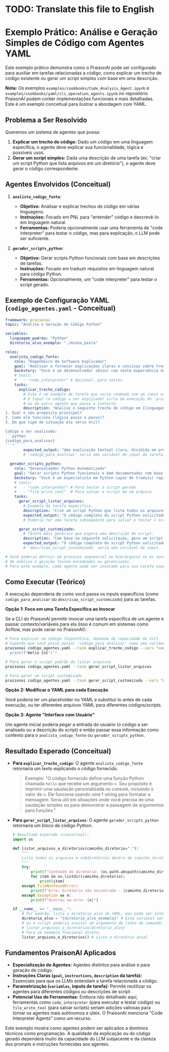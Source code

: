 # TODO: Translate this file to English

# Exemplo Prático: Análise e Geração Simples de Código com Agentes YAML

Este exemplo prático demonstra como o PraisonAI pode ser configurado para auxiliar em tarefas relacionadas a código, como explicar um trecho de código existente ou gerar um script simples com base em uma descrição.

**Nota:** Os exemplos `examples/cookbooks/Code_Analysis_Agent.ipynb` e `examples/cookbooks/yaml/cli_operation_agents.ipynb` no repositório PraisonAI podem conter implementações funcionais e mais detalhadas. Este é um exemplo conceitual para ilustrar a abordagem com YAML.

## Problema a Ser Resolvido

Queremos um sistema de agentes que possa:
1.  **Explicar um trecho de código:** Dado um código em uma linguagem específica, o agente deve explicar sua funcionalidade, lógica e possíveis usos.
2.  **Gerar um script simples:** Dada uma descrição de uma tarefa (ex: "criar um script Python que lista arquivos em um diretório"), o agente deve gerar o código correspondente.

## Agentes Envolvidos (Conceitual)

1.  **`analista_codigo_fonte`**:
    *   **Objetivo:** Analisar e explicar trechos de código em várias linguagens.
    *   **Instruções:** Focado em PNL para "entender" código e descrevê-lo em linguagem natural.
    *   **Ferramentas:** Poderia opcionalmente usar uma ferramenta de "code interpreter" para testar o código, mas para explicação, o LLM pode ser suficiente.

2.  **`gerador_scripts_python`**:
    *   **Objetivo:** Gerar scripts Python funcionais com base em descrições de tarefas.
    *   **Instruções:** Focado em traduzir requisitos em linguagem natural para código Python.
    *   **Ferramentas:** Opcionalmente, um "code interpreter" para testar o script gerado.

## Exemplo de Configuração YAML (`codigo_agentes.yaml` - Conceitual)

```yaml
framework: praisonai
topic: "Análise e Geração de Código Python"

variables:
  linguagem_padrao: "Python"
  diretorio_alvo_exemplo: "./minha_pasta"

roles:
  analista_codigo_fonte:
    role: "Engenheiro de Software Explicador"
    goal: "Analisar e fornecer explicações claras e concisas sobre trechos de código na {linguagem_padrao} ou outra linguagem especificada."
    backstory: "Você é um desenvolvedor sênior com vasta experiência em múltiplas linguagens e uma habilidade especial para explicar código complexo de forma simples."
    # tools:
    #   - "code_interpreter" # Opcional, para testes
    tasks:
      explicar_trecho_codigo:
        # Este é um exemplo de tarefa que seria chamada com um input específico.
        # O input (o código a ser explicado) viria da execução do 'praisonai' CLI
        # ou de outro agente que passa o contexto.
        description: "Analise o seguinte trecho de código em {linguagem_padrao} e explique:
1. Qual o seu propósito principal?
2. Como ele funciona (lógica passo a passo)?
3. Em que tipo de situação ele seria útil?

Código a ser analisado:
```python
{codigo_para_analisar}
```"
        expected_output: "Uma explicação textual clara, dividida em propósito, funcionamento e utilidade do código fornecido."
        # 'codigo_para_analisar' seria uma variável de input da tarefa.

  gerador_scripts_python:
    role: "Desenvolvedor Python Automatizado"
    goal: "Gerar scripts Python funcionais e bem documentados com base em descrições de requisitos."
    backstory: "Você é um especialista em Python capaz de traduzir rapidamente especificações em scripts eficientes."
    # tools:
    #   - "code_interpreter" # Para testar o script gerado
    #   - "file_write_tool"  # Para salvar o script em um arquivo
    tasks:
      gerar_script_listar_arquivos:
        # Exemplo de tarefa específica.
        description: "Crie um script Python que lista todos os arquivos e subdiretórios dentro de um diretório especificado ('{diretorio_alvo_exemplo}' por padrão, mas pode ser sobrescrito). O script deve imprimir os nomes no console."
        expected_output: "O código completo do script Python solicitado, pronto para ser executado."
        # Poderia ter uma tarefa subsequente para salvar e testar o script.

      gerar_script_customizado:
        # Tarefa mais genérica que espera uma descrição do script.
        description: "Com base na seguinte solicitação, gere um script Python: '{descricao_script_customizado}'"
        expected_output: "O código completo do script Python solicitado."
        # 'descricao_script_customizado' seria uma variável de input.

# Você poderia definir um processo sequencial ou hierárquico se as tarefas
# de análise e geração fossem encadeadas ou gerenciadas.
# Para este exemplo, cada agente pode ser invocado para sua tarefa específica.
```

## Como Executar (Teórico)

A execução dependeria de como você passa os inputs específicos (como `codigo_para_analisar` ou `descricao_script_customizado`) para as tarefas.

**Opção 1: Foco em uma Tarefa Específica ao Invocar**

Se a CLI do PraisonAI permitir invocar uma tarefa específica de um agente e passar contexto/variáveis para ela (isso é comum em sistemas como Airflow, mas pode variar no PraisonAI):

```bash
# Para explicar um código (hipotético, depende da capacidade da CLI)
# Supondo que você possa passar 'codigo_para_analisar' como uma variável de tarefa
praisonai codigo_agentes.yaml --task explicar_trecho_codigo --vars "codigo_para_analisar='def hello(n):
  print(f"Hello {n}")'"

# Para gerar o script padrão de listar arquivos
praisonai codigo_agentes.yaml --task gerar_script_listar_arquivos

# Para gerar um script customizado
praisonai codigo_agentes.yaml --task gerar_script_customizado --vars "descricao_script_customizado='Um script que lê um arquivo de texto e conta o número de palavras.'"
```

**Opção 2: Modificar o YAML para cada Execução**

Você poderia ter um placeholder no YAML e substituí-lo antes de cada execução, ou ter diferentes arquivos YAML para diferentes códigos/scripts.

**Opção 3: Agente "Interface com Usuário"**

Um agente inicial poderia pegar a entrada do usuário (o código a ser analisado ou a descrição do script) e então passar essa informação como contexto para o `analista_codigo_fonte` ou `gerador_scripts_python`.

## Resultado Esperado (Conceitual)

*   **Para `explicar_trecho_codigo`**: O agente `analista_codigo_fonte` retornaria um texto explicando o código fornecido.
    > Exemplo: "O código fornecido define uma função Python chamada `hello` que recebe um argumento `n`. Seu propósito é imprimir uma saudação personalizada no console, incluindo o valor de `n`. Ele funciona usando uma f-string para formatar a mensagem. Seria útil em situações onde você precisa de uma saudação simples ou para demonstrar a passagem de argumentos para funções."

*   **Para `gerar_script_listar_arquivos`**: O agente `gerador_scripts_python` retornaria um bloco de código Python.
    ```python
    # Resultado esperado (conceitual):
    import os

    def listar_arquivos_e_diretorios(caminho_diretorio="."):
        """
        Lista todos os arquivos e subdiretórios dentro do caminho_diretorio especificado.
        """
        try:
            print(f"Conteúdo do diretório: {os.path.abspath(caminho_diretorio)}")
            for item in os.listdir(caminho_diretorio):
                print(item)
        except FileNotFoundError:
            print(f"Erro: Diretório não encontrado - {caminho_diretorio}")
        except Exception as e:
            print(f"Ocorreu um erro: {e}")

    if __name__ == "__main__":
        # Por padrão, lista o diretório alvo do YAML, mas pode ser alterado.
        diretorio_alvo = "{diretorio_alvo_exemplo}" # Esta variável seria substituída
        # ou o script poderia aceitar um argumento de linha de comando.
        # listar_arquivos_e_diretorios(diretorio_alvo)
        # Para um exemplo funcional direto:
        listar_arquivos_e_diretorios() # Lista o diretório atual
    ```

## Fundamentos PraisonAI Aplicados

*   **Especialização de Agentes:** Agentes distintos para análise e para geração de código.
*   **Instruções Claras (`goal`, `instructions`, `description` da tarefa):** Essenciais para que os LLMs entendam a tarefa relacionada a código.
*   **Parametrização (`variables`, inputs de tarefa):** Permite reutilizar os agentes para diferentes códigos ou descrições de script.
*   **Potencial Uso de Ferramentas:** Embora não detalhado aqui, ferramentas como `code_interpreter` (para executar e testar código) ou `file_write_tool` (para salvar scripts) seriam adições valiosas para tornar os agentes mais autônomos e úteis. O PraisonAI menciona "Code Interpreter Agents" como um recurso.

Este exemplo mostra como agentes podem ser aplicados a domínios técnicos como programação. A qualidade da explicação ou do código gerado dependerá muito da capacidade do LLM subjacente e da clareza dos prompts e instruções fornecidas aos agentes.
